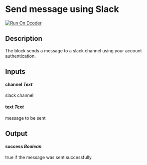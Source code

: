 # Send message using Slack
[![Run On Dcoder](https://static-content.dcoder.tech/dcoder-assets/run-on-dcoder.svg)](https://code.dcoder.tech/feed/block/6050c2ff758323adae3d1071)

## Description
The block sends a message to a slack channel using your account authentication.

## Inputs
#### **channel**  *Text*
slack channel
#### **text**  *Text*
message to be sent

## Output
#### **success**  *Boolean*
true if the message was sent successfully.

